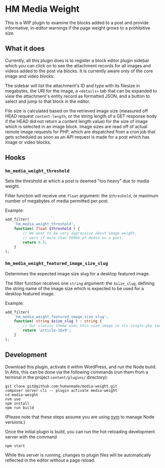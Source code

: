 # HM Media Weight

This is a WIP plugin to examine the blocks added to a post and provide informative, in-editor warnings if the page weight grows to a prohibitive size.

## What it does

Currently, all this plugin does is to register a block editor plugin sidebar which you can click on to see the attachment records for all images and videos added to the post via blocks. It is currently aware only of the core image and video blocks.

The sidebar will list the attachment's ID and type with its filesize in megabytes, the URI for the image, a `<details>` tab that can be expanded to view the attachment's entity record as formatted JSON, and a button to select and jump to that block in the editor.

File size is calculated based on the retrieved image size (measured off HEAD request `content-length`, or the string length of a GET response body if the HEAD did not return a content length value) for the size of image which is selected in an image block. Image sizes are read off of actual remote image requests for PHP, which are dispatched from a cron job that gets scheduled as soon as an API request is made for a post which has image or video blocks.

## Hooks

### `hm_media_weight_threshold`

Sets the threshold at which a post is deemed "too heavy" due to media weight.

Filter function will receive one `float` argument: the `$threshold`, or maximum number of megabytes of media permitted per post.

Example:

```php
add_filter(
	'hm_media_weight_threshold',
	function( float $threshold ) {
		// We want to be very aggressive about image weight,
		// warn if more than 500kb of media on a post.
		return 0.5;
	}
);
```

### `hm_media_weight_featured_image_size_slug`

Determines the expected image size slug for a desktop featured image.

The filter function receives one `string` argument: the `$size_slug`, defining the string name of the image size which is expected to be used for a desktop featured image.

Example:

```php
add_filter(
	'hm_media_weight_featured_image_size_slug',
	function( string $size_slug ) : string {
		// Our classic theme uses this size image in its single.php template.
		return 'article-16x9';
	}
);
```

## Development

Download this plugin, activate it within WordPress, and run the Node build. In Altis, this can be done via the following commands (run them from a terminal in the project `content/plugins/` directory):

```
git clone git@github.com:humanmade/media-weight.git
composer server cli -- plugin activate media-weight
cd media-weight
nvm use
npm install
npm run build
```
(Please note that these steps assume you are using [nvm](https://github.com/nvm-sh/nvm) to manage Node versions.)

Once the initial plugin is build, you can run the hot-reloading development server with the command

```
npm start
```

While this server is running, changes to plugin files will be automatically reflected in the editor without a page reload.
